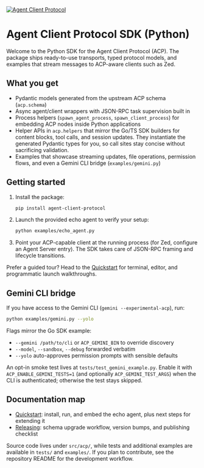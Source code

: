 <a href="https://agentclientprotocol.com/" >
  <img alt="Agent Client Protocol" src="https://zed.dev/img/acp/banner-dark.webp">
</a>

# Agent Client Protocol SDK (Python)

Welcome to the Python SDK for the Agent Client Protocol (ACP). The package ships ready-to-use transports, typed protocol models, and examples that stream messages to ACP-aware clients such as Zed.

## What you get

- Pydantic models generated from the upstream ACP schema (`acp.schema`)
- Async agent/client wrappers with JSON-RPC task supervision built in
- Process helpers (`spawn_agent_process`, `spawn_client_process`) for embedding ACP nodes inside Python applications
- Helper APIs in `acp.helpers` that mirror the Go/TS SDK builders for content blocks, tool calls, and session updates. They instantiate the generated Pydantic types for you, so call sites stay concise without sacrificing validation.
- Examples that showcase streaming updates, file operations, permission flows, and even a Gemini CLI bridge (`examples/gemini.py`)

## Getting started

1. Install the package:
   ```bash
   pip install agent-client-protocol
   ```
2. Launch the provided echo agent to verify your setup:
   ```bash
   python examples/echo_agent.py
   ```
3. Point your ACP-capable client at the running process (for Zed, configure an Agent Server entry). The SDK takes care of JSON-RPC framing and lifecycle transitions.

Prefer a guided tour? Head to the [Quickstart](quickstart.md) for terminal, editor, and programmatic launch walkthroughs.

## Gemini CLI bridge

If you have access to the Gemini CLI (`gemini --experimental-acp`), run:

```bash
python examples/gemini.py --yolo
```

Flags mirror the Go SDK example:

- `--gemini /path/to/cli` or `ACP_GEMINI_BIN` to override discovery
- `--model`, `--sandbox`, `--debug` forwarded verbatim
- `--yolo` auto-approves permission prompts with sensible defaults

An opt-in smoke test lives at `tests/test_gemini_example.py`. Enable it with `ACP_ENABLE_GEMINI_TESTS=1` (and optionally `ACP_GEMINI_TEST_ARGS`) when the CLI is authenticated; otherwise the test stays skipped.

## Documentation map

- [Quickstart](quickstart.md): install, run, and embed the echo agent, plus next steps for extending it
- [Releasing](releasing.md): schema upgrade workflow, version bumps, and publishing checklist

Source code lives under `src/acp/`, while tests and additional examples are available in `tests/` and `examples/`. If you plan to contribute, see the repository README for the development workflow.
